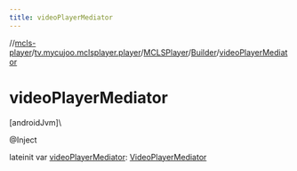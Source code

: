```yaml
---
title: videoPlayerMediator
---
```

//[mcls-player](../../../../index.html)/[tv.mycujoo.mclsplayer.player](../../index.html)/[MCLSPlayer](../index.html)/[Builder](index.html)/[videoPlayerMediator](video-player-mediator.html)



# videoPlayerMediator



[androidJvm]\




@Inject



lateinit var [videoPlayerMediator](video-player-mediator.html): [VideoPlayerMediator](../../../tv.mycujoo.mclsplayer.player.mediator/-video-player-mediator/index.html)




